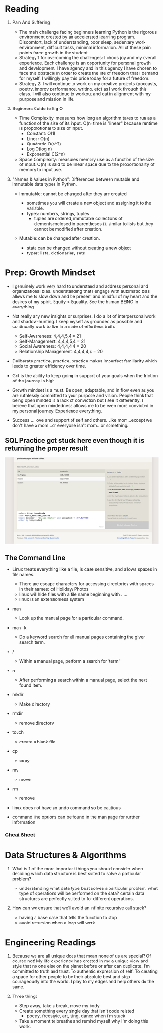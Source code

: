 # Reading

1. Pain And Suffering
   * The main challenge facing beginners learning Python is the rigorous environment created by an accelerated learning program.  Discomfort, lack of understanding, poor sleep, sedentary work environment, difficult tasks, minimal information.  All of these pain points force growth in the student.  
   * Strategy 1 for overcoming the challenges:  I choos joy and my overall experience.  Each challenge is an opportunity for personal growth and development.  I have agency and in this agency I have chosen to face this obstacle in order to create the life of freedom that I demand for myself.  I willingly pay this price today for a future of freedom.
   * Strategy 2:  I will continue to work on my creative projects (podcasts, poetry, improv performance, writing, etc) as I work through this class.  I will also continue to workout and eat in alignment with my purpose and mission in life.

2. Beginners Guide to Big O
   * Time Complexity:  measures how long an algorithm takes to run as a function of the size of its input. O(n) time is "linear" because runtime is proporotional to size of input. 
     * Constant: O(1)
     * Linear O(n)
     * Quadratic O(n^2)
     * Log O(log n)
     * Exponential O(2^n) 
   * Space Complexity:  measures memory use as a function of the size of input.  O(n) is said to be linear space due to the proportionality of memory to input use.

3. "Names & Values in Python": Differences between mutable and immutable data types in Python.
   * Immutable: cannot be changed after they are created.
     * sometimes you will create a new object and assigning it to the variable.  
     * types: numbers, strings, tuples 
       * tuples are ordered, immutable collections of elementsenclosed in parentheses (). similar to lists but they cannot be modified after creation.

   * Mutable: can be changed after creation.  
     * state can be changed without creating a new object
     * types: lists, dictionaries, sets

# Prep: Growth Mindset

* I genuinely work very hard to understand and address personal and organizational bias.  Understanding that I engage with automatic bias allows me to slow down and be present and mindful of my heart and the desires of my spirit.  Equity > Equality.  See the human BEING in everything.

* Not really any new insights or surprises.  I do a lot of interpersonal work and shadow-hunting.  I keep myself as grounded as possible and continually work to live in a state of effortless truth.
   * Self-Awareness: 4,4,4,5,4 = 21
   * Self-Management: 4,4,4,5,4 = 21
   * Social Awareness: 4,4,4,4,4 = 20
   * Relationship Management: 4,4,4,4,4 = 20

* Deliberate practice, practice, practice makes imperfect familiarity which leads to greater efficiency over time.

* Grit is the ability to keep going in support of your goals when the friction of the journey is high

* Growth mindset is a must.  Be open, adaptable, and in flow even as you are ruthlessly committed to your purpose and vision.  People think that being open minded is a lack of conviction but I see it differently.  I believe that open mindedness allows me to be even more convicted in my personal journey.  Experience everything.

* Success ... love and support of self and others.  Like mom...except we don't have a mom...or everyone isn't mom...or something.

## SQL Practice got stuck here even though it is returning the proper result
![SQL Practice](../102/pics/SQLpractice.png)

## The Command Line

* Linux treats everything like a file, is case sensitive, and allows spaces in file names.
  * There are escape characters for accessing directories with spaces in their names: cd Holiday\ Photos
  * linux will hide files with a file name beginning with . ...
  * linux is an extensionless system

* man <command>
  * Look up the manual page for a particular command.
* man -k <search term>
  * Do a keyword search for all manual pages containing the given search term.
* /<term>
  * Within a manual page, perform a search for 'term'
* n
  * After performing a search within a manual page, select the next found item.

* mkdir
  * Make directory
* rmdir
  * remove directory
* touch
  * create a blank file
* cp
  * copy
* mv
  * move
* rm
  * remove

* linux does not have an undo command so be cautious
* command line options can be found in the man page for further information

### [Cheat Sheet](https://ryanstutorials.net/linuxtutorial/cheatsheet.php)

# Data Structures & Algorithms

1. What is 1 of the more important things you should consider when deciding which data structure is best suited to solve a particular problem?
   * understanding what data type best solves a particular problem.  what type of operations will be performed on the data?  certain data structures are perfectly suited to for different operations.

2. How can we ensure that we’ll avoid an infinite recursive call stack?
   * having a base case that tells the function to stop
   * avoid recursion when a loop will work

# Engineering Readings

1. Because we are all unique does that mean none of us are special?  Of course not!  My life experience has created in me a unique view and style that no one else on the planet before or after can duplicate.  I'm committed to truth and trust.  To authentic expression of self.  To creating a space for other people to be their absolute best and step courageously into the world.  I play to my edges and help others do the same.

2. Three things
   * Step away, take a break, move my body
   * Create something every single day that isn't code related
     * poetry, freestyle, art, sing, dance when I'm stuck
   * Take a moment to breathe and remind myself why I'm doing this work.
